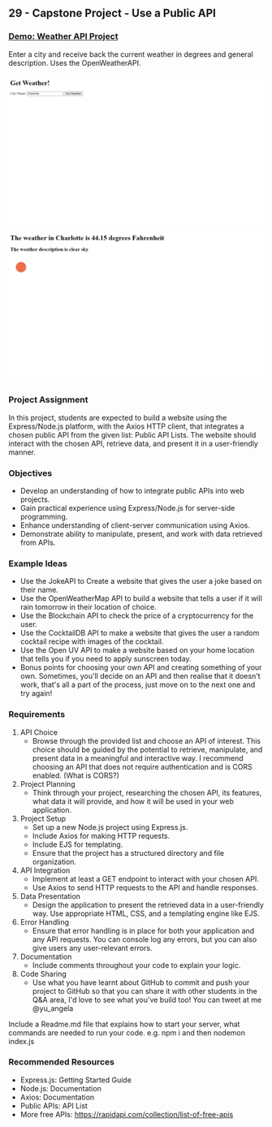 ## 29 - Capstone Project - Use a Public API

### [Demo: Weather API Project](https://weatherapiproject.gdbecker.repl.co/)

Enter a city and receive back the current weather in degrees and general description. Uses the OpenWeatherAPI.

!["HomePage"](./HomePage.png)

!["WeatherPage"](./WeatherPage.png)

### Project Assignment

In this project, students are expected to build a website using the Express/Node.js platform, with the Axios HTTP client, that integrates a chosen public API from the given list: Public API Lists. The website should interact with the chosen API, retrieve data, and present it in a user-friendly manner.

### Objectives

- Develop an understanding of how to integrate public APIs into web projects.
- Gain practical experience using Express/Node.js for server-side programming.
- Enhance understanding of client-server communication using Axios.
- Demonstrate ability to manipulate, present, and work with data retrieved from APIs.

### Example Ideas

- Use the JokeAPI to Create a website that gives the user a joke based on their name.
- Use the OpenWeatherMap API to build a website that tells a user if it will rain tomorrow in their location of choice.
- Use the Blockchain API to check the price of a cryptocurrency for the user.
- Use the CocktailDB API to make a website that gives the user a random cocktail recipe with images of the cocktail.
- Use the Open UV API to make a website based on your home location that tells you if you need to apply sunscreen today.
- Bonus points for choosing your own API and creating something of your own. Sometimes, you'll decide on an API and then realise that it doesn't work, that's all a part of the process, just move on to the next one and try again!

### Requirements

1. API Choice
   - Browse through the provided list and choose an API of interest. This choice should be guided by the potential to retrieve, manipulate, and present data in a meaningful and interactive way. I recommend choosing an API that does not require authentication and is CORS enabled. (What is CORS?)
2. Project Planning
   - Think through your project, researching the chosen API, its features, what data it will provide, and how it will be used in your web application.
3. Project Setup
   - Set up a new Node.js project using Express.js.
   - Include Axios for making HTTP requests.
   - Include EJS for templating.
   - Ensure that the project has a structured directory and file organization.
4. API Integration
   - Implement at least a GET endpoint to interact with your chosen API.
   - Use Axios to send HTTP requests to the API and handle responses.
5. Data Presentation
   - Design the application to present the retrieved data in a user-friendly way. Use appropriate HTML, CSS, and a templating engine like EJS.
6. Error Handling
   - Ensure that error handling is in place for both your application and any API requests. You can console log any errors, but you can also give users any user-relevant errors.
7. Documentation
   - Include comments throughout your code to explain your logic.
8. Code Sharing
   - Use what you have learnt about GitHub to commit and push your project to GitHub so that you can share it with other students in the Q&A area, I'd love to see what you've build too! You can tweet at me @yu_angela

Include a Readme.md file that explains how to start your server, what commands are needed to run your code. e.g. npm i and then nodemon index.js

### Recommended Resources

- Express.js: Getting Started Guide
- Node.js: Documentation
- Axios: Documentation
- Public APIs: API List
- More free APIs: https://rapidapi.com/collection/list-of-free-apis
